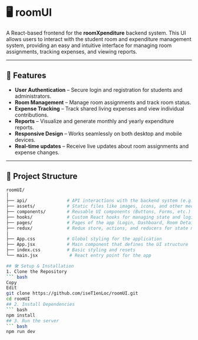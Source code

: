 # 🖥️ roomUI

A React-based frontend for the **roomXpenditure** backend system. This UI allows users to interact with the student room and expenditure management system, providing an easy and intuitive interface for managing room assignments, tracking expenses, and viewing reports.

---

## 🚀 Features

- **User Authentication** – Secure login and registration for students and administrators.
- **Room Management** – Manage room assignments and track room status.
- **Expense Tracking** – Track shared living expenses and view individual contributions.
- **Reports** – Visualize and generate monthly and yearly expenditure reports.
- **Responsive Design** – Works seamlessly on both desktop and mobile devices.
- **Real-time updates** – Receive live updates about room assignments and expense changes.

---

## 📁 Project Structure

```bash
roomUI/
│
├── api/               # API interactions with the backend system (e.g., roomXpenditure)
├── assets/            # Static files like images, icons, and other media
├── components/        # Reusable UI components (Buttons, Forms, etc.)
├── hooks/             # Custom React hooks for managing state and logic
├── pages/             # Pages of the app (Login, Dashboard, Room Details, etc.)
├── redux/             # Redux store, actions, and reducers for state management
│
├── App.css            # Global styling for the application
├── App.jsx            # Main component that defines the UI structure
├── index.css          # Basic styling and resets
└── main.jsx            # React entry point for the app

## 🛠️ Setup & Installation
1. Clone the Repository
``` bash
Copy
Edit
git clone https://github.com/iseT1enLoc/roomUI.git
cd roomUI
## 2. Install Dependencies
``` bash
npm install
## 3. Run the server
``` bash
npm run dev

